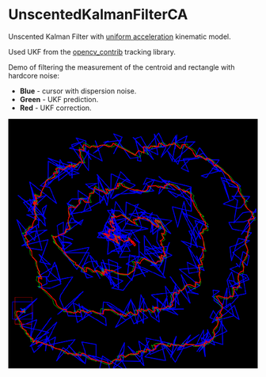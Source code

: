 # UnscentedKalmanFilterCA
Unscented Kalman Filter with [uniform acceleration](https://en.wikipedia.org/wiki/Acceleration#Uniform_acceleration) kinematic model.

Used UKF from the [opencv_contrib](https://github.com/opencv/opencv_contrib) tracking library.

Demo of filtering the measurement of the centroid and rectangle with hardcore noise:
- **Blue** - cursor with dispersion noise.
- **Green** - UKF prediction.
- **Red** - UKF correction.

<div align="center">
  <img src="other/cursor_demo.png", width="512">
</div>
